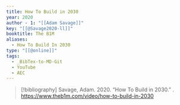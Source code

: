 ```yaml
---
title: How To Build in 2030
year: 2020
author - 1: "[[Adam Savage]]"
key: "[[@Savage2020-ll]]"
booktitle: The B1M
aliases:
  - How To Build In 2030
type: "[[@online]]"
tags:
  - _BibTex-to-MD-Git
  - YouTube
  - AEC
---
```


> [!bibliography]
> Savage, Adam. 2020. “How To Build in 2030.” . https://www.theb1m.com/video/how-to-build-in-2030